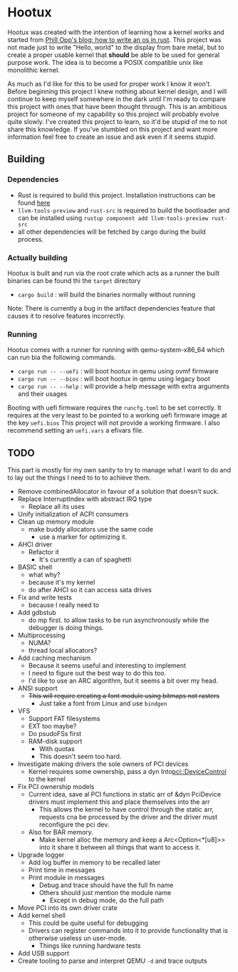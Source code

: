 # Hootux

Hootux was created with the intention of learning how a kernel works and started from 
[Phill Opp's blog: how to write an os in rust](https://os.phil-opp.com/). This project was not made just to write 
"Hello, world" to the display from bare metal, but to create a proper usable kernel that **should** be able to be used for 
general purpose work. The idea is to become a POSIX compatible unix like monolithic kernel.

As much as I'd like for this to be used for proper work I know it won't. Before beginning this project I knew nothing 
about kernel design, and I will continue to keep myself somewhere in the dark until I'm ready to compare this 
project with ones that have been thought through. This is an ambitious project for someone of my capability so this 
project will probably evolve quite slowly. I've created this project to learn, so it'd be stupid of me to not share this
knowledge. If you've stumbled on this project and want more information feel free to create an issue and ask even if it
seems stupid.

## Building

### Dependencies

 - Rust is required to build this project. Installation instructions can be found [here](https://rustup.rs/)
 - `llvm-tools-preview` and `rust-src` is required to build the bootloader and can be installed using `rustup component add llvm-tools-preview rust-src`
 - all other dependencies will be fetched by cargo during the build process.

### Actually building

Hootux is built and run via the root crate which acts as a runner the built binaries can be found thi the `target` directory

 - `cargo build`          : will build the binaries normally without running

Note: There is currently a bug in the artifact dependencies feature that causes it to resolve features incorrectly.

### Running

Hootux comes with a runner for running with qemu-system-x86_64 which can run bia the following commands.
- `cargo run -- --uefi`  : will boot hootux in qemu using ovmf firmware
- `cargo run -- --bios`  : will boot hootux in qemu using legacy boot
- `cargo run -- --help`  : will provide a help message with extra arguments and their usages

Booting with uefi firmware requires the `runcfg.toml` to be set correctly. It requires at the very least to be pointed 
to a working uefi firmware image at the key `uefi.bios` This project will not provide a working firmware. I also 
recommend setting an `uefi.vars` a efivars file. 

## TODO

This part is mostly for my own sanity to try to manage what I want to do and to lay out the things I need to to to
achieve them.

 - Remove combinedAllocator in favour of a solution that doesn't suck.
 - Replace InterruptIndex with abstract IRQ type
   - Replace all its uses
 - Unify initialization of ACPI consumers
 - Clean up memory module
   - make buddy allocators use the same code
     - use a marker for optimizing it.
 - AHCI driver
   - Refactor it
     - It's currently a can of spaghetti
 - BASIC shell
   - what why? 
   - because it's my kernel
   - do after AHCI so it can access sata drives
 - Fix and write tests
   - because I really need to
 - Add gdbstub
   - do mp first. to allow tasks to be run asynchronously while the debugger is doing things.
 - Multiprocessing
   - NUMA?
   - thread local allocators?
 - Add caching mechanism
   - Because it seems useful and interesting to implement
   - I need to figure out the best way to do this too.
   - I'd like to use an ARC algorithm, but it seems a bit over my head.
 - ANSI support
   - ~~This will require creating a font module using bitmaps not rasters~~
     - Just take a font from Linux and use `bindgen`
 - VFS
   - Support FAT filesystems
   - EXT too maybe?
   - Do psudoFSs first
   - RAM-disk support
     - With quotas
     - This doesn't seem too hard.
 - Investigate making drivers the sole owners of PCI devices
   - Kernel requires some ownership, pass a dyn Into<pci::DeviceControl> to the kernel
 - Fix PCI ownership models
   - Current idea, save al PCI functions in static arr of &dyn PciDevice drivers must implement this and place themselves into the arr
     - This allows the kernel to have control through the static arr, requests cna be processed by the driver and the driver must reconfigure the pci dev.
   - Also for BAR memory.
     - Make kernel alloc the memory and keep a Arc<Option<*\[u8\]>> into it share it between all things that want to access it.
 - Upgrade logger
   - Add log buffer in memory to be recalled later
   - Print time in messages
   - Print module in messages
     - Debug and trace should have the full fn name
     - Others should just mention the module name
       - Except in debug mode, do the full path
 - Move PCI into its own driver crate
 - Add kernel shell
   - This could be quite useful for debugging
   - Drivers can register commands into it to provide functionality that is otherwise useless un user-mode.
     - Things like running hardware tests
 - Add USB support
 - Create tooling to parse and interpret QEMU `-d` and trace outputs